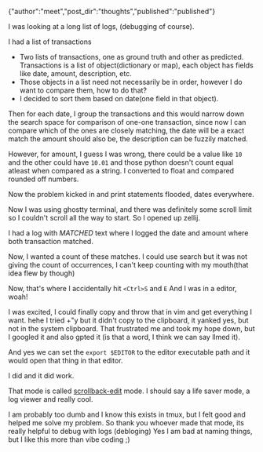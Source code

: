 {"author":"meet","post_dir":"thoughts","published":"published"}

<p>I was looking at a long list of logs, (debugging of course).</p>
<p>I had a list of transactions</p>
<ul>
<li>Two lists of transactions, one as ground truth and other as predicted.  Transactions is a list of object(dictionary or map), each object has fields like date, amount, description, etc.</li>
<li>Those objects in a list need not necessarily be in order, however I do want to compare them, how to do that?</li>
<li>I decided to sort them based on date(one field in that object).</li>
</ul>
<p>Then for each date, I group the transactions and this would narrow down the search space for comparison of one-one transaction, since now I can compare which of the ones are closely matching, the date will be a exact match the amount should also be, the description can be fuzzily matched.</p>
<p>However, for amount, I guess I was wrong, there could be a value like <code>10</code> and the other could have <code>10.01</code> and those python doesn't count equal atleast when compared as a string. I converted to float and compared rounded off numbers.</p>
<p>Now the problem kicked in and print statements flooded, dates everywhere.</p>
<p>Now I was using ghostty terminal, and there was definitely some scroll limit so I couldn't scroll all the way to start. So I opened up zellij.</p>
<p>I had a log with <em>MATCHED</em> text where I logged the date and amount where both transaction matched.</p>
<p>Now, I wanted a count of these matches. I could use search but it was not giving the count of occurrences, I can't keep counting with my mouth(that idea flew by though)</p>
<p>Now, that's where I accidentally hit <code>&lt;Ctrl&gt;S</code> and <code>E</code>
And I was in a editor, woah!</p>
<p>I was excited, I could finally copy and throw that in vim and get everything I want.
hehe
I tried +&quot;y but it didn't copy to the clipboard, it yanked yes, but not in the system clipboard. That frustrated me and took my hope down, but I googled it and also gpted it (is that a word, I think we can say llmed it).</p>
<p>And yes we can set the <code>export $EDITOR</code> to the editor executable path and it would open that thing in that editor.</p>
<p>I did and it did work.</p>
<p>That mode is called <a href="https://zellij.dev/news/edit-scrollback-compact/">scrollback-edit</a> mode. I should say a life saver mode, a log viewer and really cool.</p>
<p>I am probably too dumb and I know this exists in tmux, but I felt good and helped me solve my problem. So thank you whoever made that mode, its really helpful to debug with logs (debloging) Yes I am bad at naming things, but I like this more than vibe coding ;)</p>
